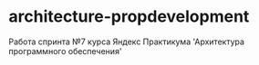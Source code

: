 # architecture-propdevelopment
Работа спринта №7 курса Яндекс Практикума 'Архитектура программного обеспечения'
